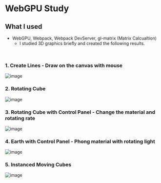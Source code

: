 # WebGPU Study

## What I used

- WebGPU, Webpack, Webpack DevServer, gl-matrix (Matrix Calcualtion)
  - I studied 3D graphics briefly and created the following results.

<br />

<h3>1. Create Lines - Draw on the canvas with mouse</h3>

![image](https://github.com/muilyang12/WebGPUStudy/assets/78548830/a871d8ca-34e6-4538-96e0-921da5e066b1)

<h3>2. Rotating Cube</h3>

![image](https://github.com/muilyang12/WebGPUStudy/assets/78548830/6ce8ad76-3de5-4524-a002-eb599d1cc073)

<h3>3. Rotating Cube with Control Panel - Change the material and rotating rate</h3>

![image](https://github.com/muilyang12/WebGPUStudy/assets/78548830/326c9690-e68f-4a94-93cb-6d0b986cd056)

<h3>4. Earth with Control Panel - Phong material with rotating light</h3>

![image](https://github.com/muilyang12/WebGPUStudy/assets/78548830/f55715cf-0321-4fb5-9c8c-42c2a013bfd5)

<h3>5. Instanced Moving Cubes</h3>

![image](https://github.com/muilyang12/WebGPUStudy/assets/78548830/f991ffaf-578d-442b-b865-d99ee7a4a50c)
